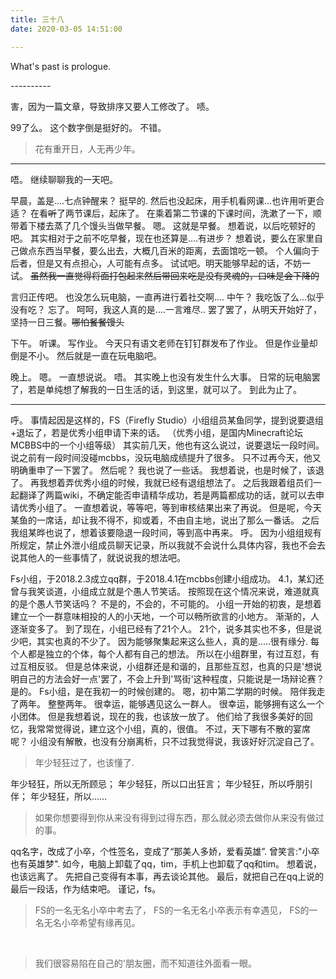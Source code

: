 ```yaml
---
title: 三十八
date: 2020-03-05 14:51:00

---
```

What's past is prologue.

<!--more-->----------
害，因为一篇文章，导致排序又要人工修改了。
啧。

99了么。
这个数字倒是挺好的。
不错。

>花有重开日，人无再少年。

----------
唔。
继续聊聊我的一天吧。

早晨，盖是....七点钟醒来？
挺早的.
然后也没起床，用手机看网课...也许用听更合适？
在看~~听~~了两节课后，起床了。
在乘着第二节课的下课时间，洗漱了一下，顺带着下楼去蒸了几个馒头当做早餐。
嗯。
这就是早餐。
想着说，以后吃顿好的吧。
其实相对于之前不吃早餐，现在也还算是....有进步？
想着说，要么在家里自己做点东西当早餐，要么出去，大概几百米的距离，去面馆吃一顿。
个人偏向于后者，但是又有点担心，人可能有点多。
试试吧。明天能够早起的话，不妨一试。
~~虽然我一直觉得将面打包起来然后带回来吃是没有灵魂的，口味是会下降的~~

言归正传吧。
也没怎么玩电脑，一直再进行着社交啊....
中午？
我吃饭了么...似乎没有吃？
忘了。
呵呵，我这人真的是....一言难尽..
罢了罢了，从明天开始好了，坚持一日三餐。~~哪怕餐餐馒头~~

下午。
听课。
写作业。
今天只有语文老师在钉钉群发布了作业。
但是作业量却倒是不小。
然后就是一直在玩电脑吧。

晚上。
嗯。
一直想说说。
唔。
其实晚上也没有发生什么大事。
日常的玩电脑罢了，若是单纯想了解我的一日生活的话，到这里，就可以了。
到此为止了。

----------

呼。
事情起因是这样的，FS（Firefly Studio）小组组员某鱼同学，提到说要退组+退坛了，若是优秀小组申请下来的话。
（优秀小组，是国内Minecraft论坛MCBBS中的一个小组等级）
其实前几天，他也有这么说过，说要退坛一段时间。说之前有一段时间没碰mcbbs，没玩电脑成绩提升了很多。
只不过再今天，他又明确重申了一下罢了。
然后呢？
我也说了一些话。
我想着说，也是时候了，该退了。
再我想着弄优秀小组的时候，我就已经有退组想法了。
之后我跟着组员们一起翻译了两篇wiki，不确定能否申请精华成功，若是两篇都成功的话，就可以去申请优秀小组了。
一直想着说，等等吧，等到审核结果出来了再说。
但是呢，今天某鱼的一席话，却让我不得不，抑或着，不由自主地，说出了那么一番话。
之后我组某晔也说了，想着该要隐退一段时间，等到高中再来。
呼。
因为小组组规有所规定，禁止外泄小组成员聊天记录，所以我就不会说什么具体内容，我也不会去说其他人的一些事情了，就说说我的想法吧。

Fs小组，于2018.2.3成立qq群，于2018.4.1在mcbbs创建小组成功。
4.1，某幻还曾与我笑谈道，小组成立就是个愚人节笑话。
按照现在这个情况来说，难道就真的是个愚人节笑话吗？
不是的，不会的，不可能的。
小组一开始的初衷，是想着建立一个一群意味相投的人的小天地，一个可以畅所欲言的小地方。
渐渐的，人逐渐变多了。
到了现在，小组已经有了21个人。
21个，说多其实也不多，但是说少吧，其实也真的不少了。
因为能够聚集起来这么些人，真的是.....很有缘分.
每个人都是独立的个体，每个人都有自己的想法。
所以在小组群里，有过互怼，有过互相反驳。
但是总体来说，小组群还是和谐的，且那些互怼，也真的只是'想说明自己的方法会好一点'罢了，不会上升到'骂街'这种程度，只能说是一场辩论赛？是的。
Fs小组，是在我初一的时候创建的。
嗯，初中第二学期的时候。
陪伴我走了两年。
整整两年。
很幸运，能够遇见这么一群人。
很幸运，能够拥有这么一个小团体。
但是我想着说，现在的我，也该放一放了。
他们给了我很多美好的回忆，我常常觉得说，建立这个小组，真的，很值。
不过，天下哪有不散的宴席呢？
小组没有解散，也没有分崩离析，只不过我觉得说，我该好好沉淀自己了。

> 年少轻狂过了，也该懂了.

年少轻狂，所以无所顾忌；
年少轻狂，所以口出狂言；
年少轻狂，所以呼朋引伴；
年少轻狂，所以……


> 如果你想要得到你从来没有得到过得东西，那么就必须去做你从来没有做过的事。 

qq名字，改成了小卒，个性签名，变成了“那美人多娇，爱看英雄”.
曾笑言:"小卒也有英雄梦".
如今，电脑上卸载了qq，tim，手机上也卸载了qq和tim。
想着说，也该远离了。
先把自己变得有本事，再去谈论其他。
最后，就把自己在qq上说的最后一段话，作为结束吧。
谨记，fs。


> FS的一名无名小卒中考去了，
> FS的一名无名小卒表示有幸遇见，
> FS的一名无名小卒希望有缘再见。


<br>


> 我们很容易陷在自己的'朋友圈，而不知道往外面看一眼。



